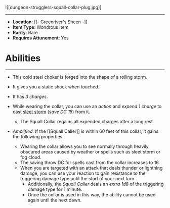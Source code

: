 ![[dungeon-strugglers-squall-collar-plug.jpg]]
 
---
- **Location**: [[- Greenriver's Sheen -]]
- **Item Type**: Wondrous Item
- **Rarity**: Rare
- **Requires Attunement**: Yes

# Abilities
---
- This cold steel choker is forged into the shape of a roiling storm. 
- It gives you a static shock when touched. 
- It has *3 charges*. 
- While wearing the collar, you can use an *action* and *expend 1 charge* to cast [sleet storm]() (*save DC 15*) from it. 
	- The Squall Collar regains all expended charges after a long rest.  

- *Amplified.* If the [[Squall Caller]] is within 60 feet of this collar, it gains the following properties:  
	- Wearing the collar allows you to see normally through heavily obscured areas caused by weather or spells such as sleet storm or fog cloud.  
	- The saving throw DC for spells cast from the collar increases to 16.  
	- When you are targeted with an attack that deals thunder or lightning damage, you can use your reaction to gain resistance to the triggering damage type until the start of your next turn. 
		- Additionally, the *Squall Caller* deals an *extra 1d8* of the triggering damage type for 1 minute. 
		- Once the collar is used in this way, the ability cannot be used again until the next dawn.